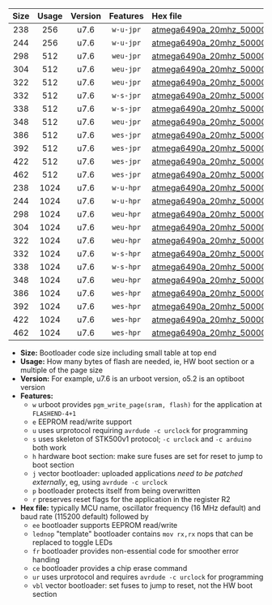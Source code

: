 |Size|Usage|Version|Features|Hex file|
|:-:|:-:|:-:|:-:|:--|
|238|256|u7.6|`w-u-jpr`|[atmega6490a_20mhz_500000bps_ur_vbl.hex](https://raw.githubusercontent.com/stefanrueger/urboot/main/bootloaders/atmega6490a/fcpu_20mhz/500000_bps/atmega6490a_20mhz_500000bps_ur_vbl.hex)|
|244|256|u7.6|`w-u-jpr`|[atmega6490a_20mhz_500000bps_lednop_ur_vbl.hex](https://raw.githubusercontent.com/stefanrueger/urboot/main/bootloaders/atmega6490a/fcpu_20mhz/500000_bps/atmega6490a_20mhz_500000bps_lednop_ur_vbl.hex)|
|298|512|u7.6|`weu-jpr`|[atmega6490a_20mhz_500000bps_ee_ur_vbl.hex](https://raw.githubusercontent.com/stefanrueger/urboot/main/bootloaders/atmega6490a/fcpu_20mhz/500000_bps/atmega6490a_20mhz_500000bps_ee_ur_vbl.hex)|
|304|512|u7.6|`weu-jpr`|[atmega6490a_20mhz_500000bps_ee_lednop_ur_vbl.hex](https://raw.githubusercontent.com/stefanrueger/urboot/main/bootloaders/atmega6490a/fcpu_20mhz/500000_bps/atmega6490a_20mhz_500000bps_ee_lednop_ur_vbl.hex)|
|322|512|u7.6|`weu-jpr`|[atmega6490a_20mhz_500000bps_ee_lednop_fr_ur_vbl.hex](https://raw.githubusercontent.com/stefanrueger/urboot/main/bootloaders/atmega6490a/fcpu_20mhz/500000_bps/atmega6490a_20mhz_500000bps_ee_lednop_fr_ur_vbl.hex)|
|332|512|u7.6|`w-s-jpr`|[atmega6490a_20mhz_500000bps_vbl.hex](https://raw.githubusercontent.com/stefanrueger/urboot/main/bootloaders/atmega6490a/fcpu_20mhz/500000_bps/atmega6490a_20mhz_500000bps_vbl.hex)|
|338|512|u7.6|`w-s-jpr`|[atmega6490a_20mhz_500000bps_lednop_vbl.hex](https://raw.githubusercontent.com/stefanrueger/urboot/main/bootloaders/atmega6490a/fcpu_20mhz/500000_bps/atmega6490a_20mhz_500000bps_lednop_vbl.hex)|
|348|512|u7.6|`weu-jpr`|[atmega6490a_20mhz_500000bps_ee_lednop_fr_ce_ur_vbl.hex](https://raw.githubusercontent.com/stefanrueger/urboot/main/bootloaders/atmega6490a/fcpu_20mhz/500000_bps/atmega6490a_20mhz_500000bps_ee_lednop_fr_ce_ur_vbl.hex)|
|386|512|u7.6|`wes-jpr`|[atmega6490a_20mhz_500000bps_ee_vbl.hex](https://raw.githubusercontent.com/stefanrueger/urboot/main/bootloaders/atmega6490a/fcpu_20mhz/500000_bps/atmega6490a_20mhz_500000bps_ee_vbl.hex)|
|392|512|u7.6|`wes-jpr`|[atmega6490a_20mhz_500000bps_ee_lednop_vbl.hex](https://raw.githubusercontent.com/stefanrueger/urboot/main/bootloaders/atmega6490a/fcpu_20mhz/500000_bps/atmega6490a_20mhz_500000bps_ee_lednop_vbl.hex)|
|422|512|u7.6|`wes-jpr`|[atmega6490a_20mhz_500000bps_ee_lednop_fr_vbl.hex](https://raw.githubusercontent.com/stefanrueger/urboot/main/bootloaders/atmega6490a/fcpu_20mhz/500000_bps/atmega6490a_20mhz_500000bps_ee_lednop_fr_vbl.hex)|
|462|512|u7.6|`wes-jpr`|[atmega6490a_20mhz_500000bps_ee_lednop_fr_ce_vbl.hex](https://raw.githubusercontent.com/stefanrueger/urboot/main/bootloaders/atmega6490a/fcpu_20mhz/500000_bps/atmega6490a_20mhz_500000bps_ee_lednop_fr_ce_vbl.hex)|
|238|1024|u7.6|`w-u-hpr`|[atmega6490a_20mhz_500000bps_ur.hex](https://raw.githubusercontent.com/stefanrueger/urboot/main/bootloaders/atmega6490a/fcpu_20mhz/500000_bps/atmega6490a_20mhz_500000bps_ur.hex)|
|244|1024|u7.6|`w-u-hpr`|[atmega6490a_20mhz_500000bps_lednop_ur.hex](https://raw.githubusercontent.com/stefanrueger/urboot/main/bootloaders/atmega6490a/fcpu_20mhz/500000_bps/atmega6490a_20mhz_500000bps_lednop_ur.hex)|
|298|1024|u7.6|`weu-hpr`|[atmega6490a_20mhz_500000bps_ee_ur.hex](https://raw.githubusercontent.com/stefanrueger/urboot/main/bootloaders/atmega6490a/fcpu_20mhz/500000_bps/atmega6490a_20mhz_500000bps_ee_ur.hex)|
|304|1024|u7.6|`weu-hpr`|[atmega6490a_20mhz_500000bps_ee_lednop_ur.hex](https://raw.githubusercontent.com/stefanrueger/urboot/main/bootloaders/atmega6490a/fcpu_20mhz/500000_bps/atmega6490a_20mhz_500000bps_ee_lednop_ur.hex)|
|322|1024|u7.6|`weu-hpr`|[atmega6490a_20mhz_500000bps_ee_lednop_fr_ur.hex](https://raw.githubusercontent.com/stefanrueger/urboot/main/bootloaders/atmega6490a/fcpu_20mhz/500000_bps/atmega6490a_20mhz_500000bps_ee_lednop_fr_ur.hex)|
|332|1024|u7.6|`w-s-hpr`|[atmega6490a_20mhz_500000bps.hex](https://raw.githubusercontent.com/stefanrueger/urboot/main/bootloaders/atmega6490a/fcpu_20mhz/500000_bps/atmega6490a_20mhz_500000bps.hex)|
|338|1024|u7.6|`w-s-hpr`|[atmega6490a_20mhz_500000bps_lednop.hex](https://raw.githubusercontent.com/stefanrueger/urboot/main/bootloaders/atmega6490a/fcpu_20mhz/500000_bps/atmega6490a_20mhz_500000bps_lednop.hex)|
|348|1024|u7.6|`weu-hpr`|[atmega6490a_20mhz_500000bps_ee_lednop_fr_ce_ur.hex](https://raw.githubusercontent.com/stefanrueger/urboot/main/bootloaders/atmega6490a/fcpu_20mhz/500000_bps/atmega6490a_20mhz_500000bps_ee_lednop_fr_ce_ur.hex)|
|386|1024|u7.6|`wes-hpr`|[atmega6490a_20mhz_500000bps_ee.hex](https://raw.githubusercontent.com/stefanrueger/urboot/main/bootloaders/atmega6490a/fcpu_20mhz/500000_bps/atmega6490a_20mhz_500000bps_ee.hex)|
|392|1024|u7.6|`wes-hpr`|[atmega6490a_20mhz_500000bps_ee_lednop.hex](https://raw.githubusercontent.com/stefanrueger/urboot/main/bootloaders/atmega6490a/fcpu_20mhz/500000_bps/atmega6490a_20mhz_500000bps_ee_lednop.hex)|
|422|1024|u7.6|`wes-hpr`|[atmega6490a_20mhz_500000bps_ee_lednop_fr.hex](https://raw.githubusercontent.com/stefanrueger/urboot/main/bootloaders/atmega6490a/fcpu_20mhz/500000_bps/atmega6490a_20mhz_500000bps_ee_lednop_fr.hex)|
|462|1024|u7.6|`wes-hpr`|[atmega6490a_20mhz_500000bps_ee_lednop_fr_ce.hex](https://raw.githubusercontent.com/stefanrueger/urboot/main/bootloaders/atmega6490a/fcpu_20mhz/500000_bps/atmega6490a_20mhz_500000bps_ee_lednop_fr_ce.hex)|

- **Size:** Bootloader code size including small table at top end
- **Usage:** How many bytes of flash are needed, ie, HW boot section or a multiple of the page size
- **Version:** For example, u7.6 is an urboot version, o5.2 is an optiboot version
- **Features:**
  + `w` urboot provides `pgm_write_page(sram, flash)` for the application at `FLASHEND-4+1`
  + `e` EEPROM read/write support
  + `u` uses urprotocol requiring `avrdude -c urclock` for programming
  + `s` uses skeleton of STK500v1 protocol; `-c urclock` and `-c arduino` both work
  + `h` hardware boot section: make sure fuses are set for reset to jump to boot section
  + `j` vector bootloader: uploaded applications *need to be patched externally*, eg, using `avrdude -c urclock`
  + `p` bootloader protects itself from being overwritten
  + `r` preserves reset flags for the application in the register R2
- **Hex file:** typically MCU name, oscillator frequency (16 MHz default) and baud rate (115200 default) followed by
  + `ee` bootloader supports EEPROM read/write
  + `lednop` "template" bootloader contains `mov rx,rx` nops that can be replaced to toggle LEDs
  + `fr` bootloader provides non-essential code for smoother error handing
  + `ce` bootloader provides a chip erase command
  + `ur` uses urprotocol and requires `avrdude -c urclock` for programming
  + `vbl` vector bootloader: set fuses to jump to reset, not the HW boot section
